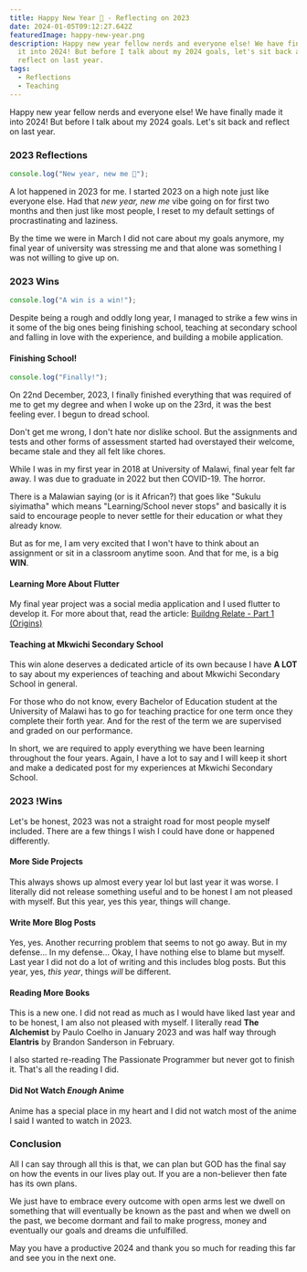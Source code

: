 ```yaml
---
title: Happy New Year 🎉 - Reflecting on 2023
date: 2024-01-05T09:12:27.642Z
featuredImage: happy-new-year.png
description: Happy new year fellow nerds and everyone else! We have finally made
  it into 2024! But before I talk about my 2024 goals, let's sit back and
  reflect on last year.
tags:
  - Reflections
  - Teaching
---
```

Happy new year fellow nerds and everyone else! We have finally made it into 2024! But before I talk about my 2024 goals. Let's sit back and reflect on last year.

### 2023 Reflections

```javascript
console.log("New year, new me 🥳");
```

A lot happened in 2023 for me. I started 2023 on a high note just like everyone else. Had that *new year, new me* vibe going on for first two months and then just like most people, I reset to my default settings of procrastinating and laziness.

By the time we were in March I did not care about my goals anymore, my final year of university was stressing me and that alone was something I was not willing to give up on.

### 2023 Wins

```javascript
console.log("A win is a win!");
```

Despite being a rough and oddly long year, I managed to strike a few wins in it some of the big ones being finishing school, teaching at secondary school and falling in love with the experience, and building a mobile application.

#### Finishing School!

```javascript
console.log("Finally!");
```

On 22nd December, 2023, I finally finished everything that was required of me to get my degree and when I woke up on the 23rd, it was the best feeling ever. I begun to dread school.

Don't get me wrong, I don't hate nor dislike school. But the assignments and tests and other forms of assessment started had overstayed their welcome, became stale and they all felt like chores.

While I was in my first year in 2018 at University of Malawi, final year felt far away. I was due to graduate in 2022 but then COVID-19. The horror.

There is a Malawian saying (or is it African?) that goes like "Sukulu siyimatha" which means "Learning/School never stops" and basically it is said to encourage people to never settle for their education or what they already know.

But as for me, I am very excited that I won't have to think about an assignment or sit in a classroom anytime soon. And that for me, is a big **WIN**.

#### Learning More About Flutter

My final year project was a social media application and I used flutter to develop it. For more about that, read the article: [Buildng Relate - Part 1 (Origins)](https://bymjcodes.com/blog/building-relate-part-1-origins/)

#### Teaching at Mkwichi Secondary School
This win alone deserves a dedicated article of its own because I have **A LOT** to say about my experiences of teaching and about Mkwichi Secondary School in general.

For those who do not know, every Bachelor of Education student at the University of Malawi has to go for teaching practice for one term once they complete their forth year. And for the rest of the term we are supervised and graded on our performance.

In short, we are required to apply everything we have been learning throughout the four years. Again, I have a lot to say and I will keep it short and make a dedicated post for my experiences at Mkwichi Secondary School.

### 2023 !Wins
Let's be honest, 2023 was not a straight road for most people myself included. There are a few things I wish I could have done or happened differently.

#### More Side Projects
This always shows up almost every year lol but last year it was worse. I literally did not release something useful and to be honest I am not pleased with myself. But this year, yes this year, things will change.

#### Write More Blog Posts
Yes, yes. Another recurring problem that seems to not go away. But in my defense... In my defense... Okay, I have nothing else to blame but myself. Last year I did not do a lot of writing and this includes blog posts. But this year, yes, *this year*, things *will* be different.

#### Reading More Books
This is a new one. I did not read as much as I would have liked last year and to be honest, I am also not pleased with myself. I literally read **The Alchemist** by Paulo Coelho in January 2023 and was half way through **Elantris** by Brandon Sanderson in February.

I also started re-reading The Passionate Programmer but never got to finish it. That's all the reading I did.

#### Did Not Watch *Enough* Anime
Anime has a special place in my heart and I did not watch most of the anime I said I wanted to watch in 2023.

### Conclusion
All I can say through all this is that, we can plan but GOD has the final say on how the events in our lives play out. If you are a non-believer then fate has its own plans.

We just have to embrace every outcome with open arms lest we dwell on something that will eventually be known as the past and when we dwell on the past, we become dormant and fail to make progress, money and eventually our goals and dreams die unfulfilled.

May you have a productive 2024 and thank you so much for reading this far and see you in the next one.